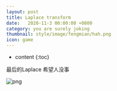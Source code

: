 ```yaml
---
layout: post
title: Laplace transform
date:   2020-11-3 00:00:00 +0800
category: you are surely joking
thumbnail: style/image/fengmian/hah.png
icon: game
---
```



* content
{:toc}


最后的Laplace
希望人没事

![png](\myPage\style\image\aplace_长图0.png)





